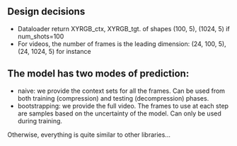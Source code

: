 ## Design decisions
- Dataloader return XYRGB_ctx, XYRGB_tgt. of shapes (100, 5), (1024, 5) if num_shots=100
- For videos, the number of frames is the leading dimension: (24, 100, 5), (24, 1024, 5) for instance


## The model has two modes of prediction:
- naive: we provide the context sets for all the frames. Can be used from both training (compression) and testing (decompression) phases.
- bootstrapping: we provide the full video. The frames to use at each step are samples based on the uncertainty of the model. Can only be used during training.


Otherwise, everything is quite similar to other libraries...